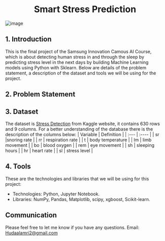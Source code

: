 <h1 align="center">Smart Stress Prediction</h1>

![image](https://drive.google.com/uc?export=view&id=1h_0sG7wH7bdIxr-u5QV4hMQ8j0ik8HeC)

## 1. Introduction
This is the final project of the Samsung Innovation Camous AI Course, which is about detecting  human stress in and through the sleep by predicting stress level in the next days by building Machine Learning models using Python with Sklearn. Below are details of the problem statement, a description of the dataset and tools we will be using for the project.

## 2. Problem Statement


## 3. Dataset
The dataset is [Stress Detection](http://effectif.com/nesta) from Kaggle website, it contains 630 rows and 9 columns. For a better understanding of the database there is the description of the columns below:
| Variable | Definition |
| :--- |    :----   |
| sr |snoring rate |
| rr | respiration rate |
| t | body temperature |
| lm | limb movement |
| bo | blood oxygen |
| rem | eye movement |
| sh | sleeping hours |
| hr | heart rate |
| sl | stress level |

## 4. Tools
These are the technologies and libraries that we will be using for this project:

* Technologies: Python, Jupyter Notebook.
* Libraries: NumPy, Pandas, Matplotlib, scipy, xgboost, Scikit-learn.

## Communication
Please feel free to let me know if you have any questions. Email: <Hudaalamri2@gmail.com>
